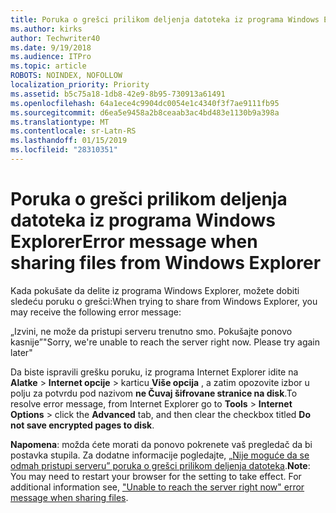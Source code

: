 ```yaml
---
title: Poruka o grešci prilikom deljenja datoteka iz programa Windows Explorer
ms.author: kirks
author: Techwriter40
ms.date: 9/19/2018
ms.audience: ITPro
ms.topic: article
ROBOTS: NOINDEX, NOFOLLOW
localization_priority: Priority
ms.assetid: b5c75a18-1db8-42e9-8b95-730913a61491
ms.openlocfilehash: 64a1ece4c9904dc0054e1c4340f3f7ae9111fb95
ms.sourcegitcommit: d6ea5e9458a2b8ceaab3ac4bd483e1130b9a398a
ms.translationtype: MT
ms.contentlocale: sr-Latn-RS
ms.lasthandoff: 01/15/2019
ms.locfileid: "28310351"
---
```

# <a name="error-message-when-sharing-files-from-windows-explorer"></a><span data-ttu-id="17d31-102">Poruka o grešci prilikom deljenja datoteka iz programa Windows Explorer</span><span class="sxs-lookup"><span data-stu-id="17d31-102">Error message when sharing files from Windows Explorer</span></span>

<span data-ttu-id="17d31-103">Kada pokušate da delite iz programa Windows Explorer, možete dobiti sledeću poruku o grešci:</span><span class="sxs-lookup"><span data-stu-id="17d31-103">When trying to share from Windows Explorer, you may receive the following error message:</span></span>
  
<span data-ttu-id="17d31-p101">„Izvini, ne može da pristupi serveru trenutno smo. Pokušajte ponovo kasnije”</span><span class="sxs-lookup"><span data-stu-id="17d31-p101">"Sorry, we're unable to reach the server right now. Please try again later"</span></span>
  
<span data-ttu-id="17d31-106">Da biste ispravili grešku poruku, iz programa Internet Explorer idite na **Alatke** \> **Internet opcije** \> karticu **Više opcija** , a zatim opozovite izbor u polju za potvrdu pod nazivom **ne Čuvaj šifrovane stranice na disk**.</span><span class="sxs-lookup"><span data-stu-id="17d31-106">To resolve error message, from Internet Explorer go to **Tools** \> **Internet Options** \> click the **Advanced** tab, and then clear the checkbox titled **Do not save encrypted pages to disk**.</span></span> 
  
 <span data-ttu-id="17d31-p102">**Napomena**: možda ćete morati da ponovo pokrenete vaš pregledač da bi postavka stupila. Za dodatne informacije pogledajte, [„Nije moguće da se odmah pristupi serveru” poruka o grešci prilikom deljenja datoteka](https://go.microsoft.com/fwlink/?linkid=2022914).</span><span class="sxs-lookup"><span data-stu-id="17d31-p102">**Note**: You may need to restart your browser for the setting to take effect. For additional information see, ["Unable to reach the server right now" error message when sharing files](https://go.microsoft.com/fwlink/?linkid=2022914).</span></span>
  

